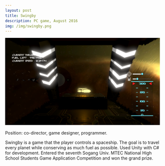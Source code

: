 ```yaml
---
layout: post
title: Swingby
description: PC game, August 2016
img: /img/swingby.png
---
```


![swingby](/img/swingby.png)

Position: co-director, game designer, programmer.

Swingby is a game that the player controls a spaceship. The goal is to travel every planet while conserving as much fuel as possible. Used Unity with C# for development. Entered the seventh Sogang Univ. MTEC National High School Students Game Application Competition and won the grand prize.
